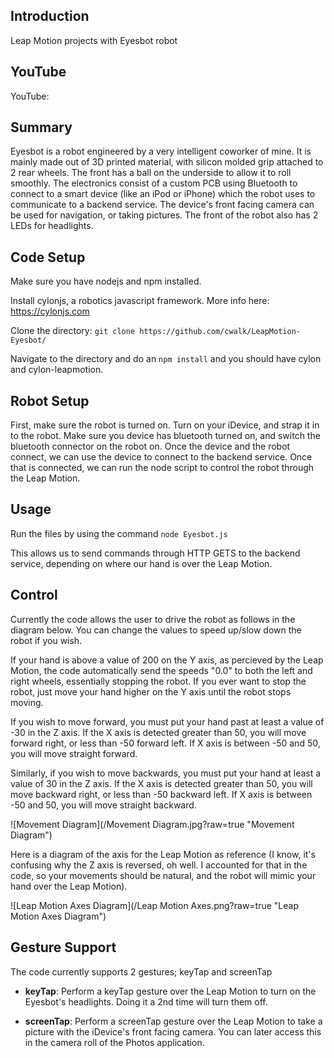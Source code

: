 ## Introduction

Leap Motion projects with Eyesbot robot

## YouTube

YouTube: 

## Summary

Eyesbot is a robot engineered by a very intelligent coworker of mine. It is mainly made out of 3D printed material, with silicon molded grip attached to 2 rear wheels. The front has a ball on the underside to allow it to roll smoothly. The electronics consist of a custom PCB using Bluetooth to connect to a smart device (like an iPod or iPhone) which the robot uses to communicate to a backend service. The device's front facing camera can be used for navigation, or taking pictures. The front of the robot also has 2 LEDs for headlights.

## Code Setup

Make sure you have nodejs and npm installed.

Install cylonjs, a robotics javascript framework. More info here: https://cylonjs.com

Clone the directory: `git clone https://github.com/cwalk/LeapMotion-Eyesbot/`

Navigate to the directory and do an `npm install` and you should have cylon and cylon-leapmotion.

## Robot Setup

First, make sure the robot is turned on. Turn on your iDevice, and strap it in to the robot. Make sure you device has bluetooth turned on, and switch the bluetooth connector on the robot on. Once the device and the robot connect, we can use the device to connect to the backend service. Once that is connected, we can run the node script to control the robot through the Leap Motion.

## Usage

Run the files by using the command `node Eyesbot.js`

This allows us to send commands through HTTP GETS to the backend service, depending on where our hand is over the Leap Motion. 

## Control

Currently the code allows the user to drive the robot as follows in the diagram below. You can change the values to speed up/slow down the robot if you wish.

If your hand is above a value of 200 on the Y axis, as percieved by the Leap Motion, the code automatically send the speeds "0.0" to both the left and right wheels, essentially stopping the robot. If you ever want to stop the robot, just move your hand higher on the Y axis until the robot stops moving.

If you wish to move forward, you must put your hand past at least a value of -30 in the Z axis. If the X axis is detected greater than 50, you will move forward right, or less than -50 forward left. If X axis is between -50 and 50, you will move straight forward.

Similarly, if you wish to move backwards, you must put your hand at least a value of 30 in the Z axis. If the X axis is detected greater than 50, you will move backward right, or less than -50 backward left. If X axis is between -50 and 50, you will move straight backward.

![Movement Diagram](/Movement Diagram.jpg?raw=true "Movement Diagram")

Here is a diagram of the axis for the Leap Motion as reference (I know, it's confusing why the Z axis is reversed, oh well. I accounted for that in the code, so your movements should be natural, and the robot will mimic your hand over the Leap Motion).

![Leap Motion Axes Diagram](/Leap Motion Axes.png?raw=true "Leap Motion Axes Diagram")

## Gesture Support

The code currently supports 2 gestures; keyTap and screenTap

- **keyTap**: Perform a keyTap gesture over the Leap Motion to turn on the Eyesbot's headlights. Doing it a 2nd time will turn them off.

- **screenTap**: Perform a screenTap gesture over the Leap Motion to take a picture with the iDevice's front facing camera. You can later access this in the camera roll of the Photos application. 
